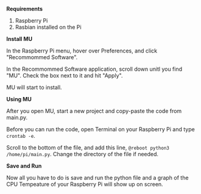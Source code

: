 **Requirements**
1. Raspberry Pi
2. Rasbian installed on the Pi


**Install MU**

In the Raspberry Pi menu, hover over Preferences, and click "Recommommed Software".

In the Recommommed Software application, scroll down unitl you find "MU". Check the box next to it and hit "Apply".

MU will start to install.


**Using MU**

After you open MU, start a new project and copy-paste the code from main.py.

Before you can run the code, open Terminal on your Raspberry Pi and type `crontab -e`.

Scroll to the bottom of the file, and add this line, `@reboot python3 /home/pi/main.py`. Change the directory of the file if needed.


**Save and Run**

Now all you have to do is save and run the python file and a graph of the CPU Tempeature of your Raspberry Pi will show up on screen.

